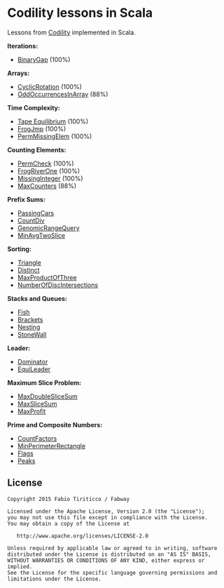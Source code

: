 Codility lessons in Scala
=========================

Lessons from [Codility](https://codility.com) implemented in Scala.

**Iterations:**

* [BinaryGap](https://github.com/ticofab/codility-scala-lessons/blob/master/src/iterations/BinaryGap.sc) (100%)

**Arrays:**

* [CyclicRotation](https://github.com/ticofab/codility-scala-lessons/blob/master/src/arrays/CyclicRotation.sc) (100%)
* [OddOccurrencesInArray](https://github.com/ticofab/codility-scala-lessons/blob/master/src/arrays/OddOccurrencesInArray.sc) (88%)

**Time Complexity:**

* [Tape Equilibrium](https://github.com/ticofab/codility-scala-lessons/blob/master/src/timecomplexity/TapeEquilibrium.sc) (100%)
* [FrogJmp](https://github.com/ticofab/codility-scala-lessons/blob/master/src/timecomplexity/FrogJmp.sc) (100%)
* [PermMissingElem](https://github.com/ticofab/codility-scala-lessons/blob/master/src/timecomplexity/PermMissingElem.sc) (100%)

**Counting Elements:**

* [PermCheck](https://github.com/ticofab/codility-scala-lessons/blob/master/src/countingelements/PermCheck.sc) (100%)
* [FrogRiverOne](https://github.com/ticofab/codility-scala-lessons/blob/master/src/countingelements/FrogRiverOne.sc) (100%)
* [MissingInteger](https://github.com/ticofab/codility-scala-lessons/blob/master/src/countingelements/MissingInteger.sc) (100%)
* [MaxCounters](https://github.com/ticofab/codility-scala-lessons/blob/master/src/countingelements/MaxCounters.sc) (88%)

**Prefix Sums:**

* [PassingCars](https://github.com/ticofab/codility-scala-lessons/blob/master/src/prefixsums/PassingCars.sc)
* [CountDiv](https://github.com/ticofab/codility-scala-lessons/blob/master/src/prefixsums/CountDiv.sc)
* [GenomicRangeQuery](https://github.com/ticofab/codility-scala-lessons/blob/master/src/prefixsums/GenomicRangeQuery.sc)
* [MinAvgTwoSlice](https://github.com/ticofab/codility-scala-lessons/blob/master/src/prefixsums/MinAvgTwoSlice.sc)

**Sorting:**

* [Triangle](https://github.com/ticofab/codility-scala-lessons/blob/master/src/sorting/Triangle.sc)
* [Distinct](https://github.com/ticofab/codility-scala-lessons/blob/master/src/sorting/Distinct.sc)
* [MaxProductOfThree](https://github.com/ticofab/codility-scala-lessons/blob/master/src/sorting/MaxProductOfThree.sc)
* [NumberOfDiscIntersections](https://github.com/ticofab/codility-scala-lessons/blob/master/src/sorting/NumberOfDiscIntersections.sc)

**Stacks and Queues:**

* [Fish](https://github.com/ticofab/codility-scala-lessons/blob/master/src/stacksandqueues/Fish.sc)
* [Brackets](https://github.com/ticofab/codility-scala-lessons/blob/master/src/stacksandqueues/Brackets.sc)
* [Nesting](https://github.com/ticofab/codility-scala-lessons/blob/master/src/stacksandqueues/Nesting.sc)
* [StoneWall](https://github.com/ticofab/codility-scala-lessons/blob/master/src/stacksandqueues/StoneWall.sc)

**Leader:**

* [Dominator](https://github.com/ticofab/codility-scala-lessons/blob/master/src/leader/Dominator.sc)
* [EquiLeader](https://github.com/ticofab/codility-scala-lessons/blob/master/src/leader/EquiLeader.sc)

**Maximum Slice Problem:**

* [MaxDoubleSliceSum](https://github.com/ticofab/codility-scala-lessons/blob/master/src/maximumsliceproblem/MaxDoubleSliceSum.sc)
* [MaxSliceSum](https://github.com/ticofab/codility-scala-lessons/blob/master/src/maximumsliceproblem/MaxSliceSum.sc)
* [MaxProfit](https://github.com/ticofab/codility-scala-lessons/blob/master/src/maximumsliceproblem/MaxProfit.sc)

**Prime and Composite Numbers:**

* [CountFactors](https://github.com/ticofab/codility-scala-lessons/blob/master/src/primeandcompositenumbers/CountFactors.sc)
* [MinPerimeterRectangle](https://github.com/ticofab/codility-scala-lessons/blob/master/src/primeandcompositenumbers/MinPerimeterRectangle.sc)
* [Flags](https://github.com/ticofab/codility-scala-lessons/blob/master/src/primeandcompositenumbers/Flags.sc)
* [Peaks](https://github.com/ticofab/codility-scala-lessons/blob/master/src/primeandcompositenumbers/Peaks.sc)


License
--------

    Copyright 2015 Fabio Tiriticco / Fabway

    Licensed under the Apache License, Version 2.0 (the "License");
    you may not use this file except in compliance with the License.
    You may obtain a copy of the License at

       http://www.apache.org/licenses/LICENSE-2.0

    Unless required by applicable law or agreed to in writing, software
    distributed under the License is distributed on an "AS IS" BASIS,
    WITHOUT WARRANTIES OR CONDITIONS OF ANY KIND, either express or implied.
    See the License for the specific language governing permissions and
    limitations under the License.

